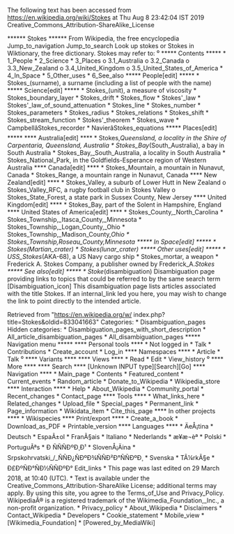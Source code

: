 The following text has been accessed from https://en.wikipedia.org/wiki/Stokes at Thu Aug 8 23:42:04 IST 2019
Creative_Commons_Attribution-ShareAlike_License




















****** Stokes ******
From Wikipedia, the free encyclopedia
Jump_to_navigation Jump_to_search
 Look up stokes or Stokes in Wiktionary, the free dictionary.
Stokes may refer to:
⁰
***** Contents *****
    * 1_People
    * 2_Science
    * 3_Places
          o 3.1_Australia
          o 3.2_Canada
          o 3.3_New_Zealand
          o 3.4_United_Kingdom
          o 3.5_United_States_of_America
    * 4_In_Space
    * 5_Other_uses
    * 6_See_also
***** People[edit] *****
    * Stokes_(surname), a surname (including a list of people with the name)
***** Science[edit] *****
    * Stokes_(unit), a measure of viscosity
    * Stokes_boundary_layer
    * Stokes_drift
    * Stokes_flow
    * Stokes'_law
    * Stokes'_law_of_sound_attenuation
    * Stokes_line
    * Stokes_number
    * Stokes_parameters
    * Stokes_radius
    * Stokes_relations
    * Stokes_shift
    * Stokes_stream_function
    * Stokes'_theorem
    * Stokes_wave
    * CampbellâStokes_recorder
    * NavierâStokes_equations
***** Places[edit] *****
**** Australia[edit] ****
    * Stokes,_Queensland, a locality in the Shire of Carpentaria, Queensland,
      Australia
    * Stokes_Bay_(South_Australia), a bay in South Australia
    * Stokes_Bay,_South_Australia, a locality in South Australia
    * Stokes_National_Park, in the Goldfields-Esperance region of Western
      Australia
**** Canada[edit] ****
    * Stokes_Mountain, a mountain in Nunavut, Canada
    * Stokes_Range, a mountain range in Nunavut, Canada
**** New Zealand[edit] ****
    * Stokes_Valley, a suburb of Lower Hutt in New Zealand
          o Stokes_Valley_RFC, a rugby football club in Stokes Valley
          o Stokes_State_Forest, a state park in Sussex County, New Jersey
**** United Kingdom[edit] ****
    * Stokes_Bay, part of the Solent in Hampshire, England
**** United States of America[edit] ****
    * Stokes_County,_North_Carolina
    * Stokes_Township,_Itasca_County,_Minnesota
    * Stokes_Township,_Logan_County,_Ohio
    * Stokes_Township,_Madison_County,_Ohio
    * Stokes_Township,_Roseau_County,_Minnesota
***** In Space[edit] *****
    * Stokes_(Martian_crater)
    * Stokes_(lunar_crater)
***** Other uses[edit] *****
    * USS_Stokes_(AKA-68), a US Navy cargo ship
    * Stokes_mortar, a weapon
    * Frederick A. Stokes Company, a publisher owned by Frederick_A._Stokes
***** See also[edit] *****
    * Stoke_(disambiguation)
                      Disambiguation page providing links to topics that could
                      be referred to by the same search term
[Disambiguation_icon] This disambiguation page lists articles associated with
                      the title Stokes.
                      If an internal_link led you here, you may wish to change
                      the link to point directly to the intended article.

Retrieved from "https://en.wikipedia.org/w/
index.php?title=Stokes&oldid=833041663"
Categories:
    * Disambiguation_pages
Hidden categories:
    * Disambiguation_pages_with_short_description
    * All_article_disambiguation_pages
    * All_disambiguation_pages
***** Navigation menu *****
**** Personal tools ****
    * Not logged in
    * Talk
    * Contributions
    * Create_account
    * Log_in
**** Namespaces ****
    * Article
    * Talk
⁰
**** Variants ****
**** Views ****
    * Read
    * Edit
    * View_history
⁰
**** More ****
**** Search ****
[Unknown INPUT type][Search][Go]
**** Navigation ****
    * Main_page
    * Contents
    * Featured_content
    * Current_events
    * Random_article
    * Donate_to_Wikipedia
    * Wikipedia_store
**** Interaction ****
    * Help
    * About_Wikipedia
    * Community_portal
    * Recent_changes
    * Contact_page
**** Tools ****
    * What_links_here
    * Related_changes
    * Upload_file
    * Special_pages
    * Permanent_link
    * Page_information
    * Wikidata_item
    * Cite_this_page
**** In other projects ****
    * Wikispecies
**** Print/export ****
    * Create_a_book
    * Download_as_PDF
    * Printable_version
**** Languages ****
    * ÄeÅ¡tina
    * Deutsch
    * EspaÃ±ol
    * FranÃ§ais
    * Italiano
    * Nederlands
    * æ¥æ¬èª
    * Polski
    * PortuguÃªs
    * Ð ÑÑÑÐºÐ¸Ð¹
    * SlovenÅ¡Äina
    * Srpskohrvatski_/_ÑÑÐ¿ÑÐºÐ¾ÑÑÐ²Ð°ÑÑÐºÐ¸
    * Svenska
    * TÃ¼rkÃ§e
    * Ð£ÐºÑÐ°ÑÐ½ÑÑÐºÐ°
Edit_links
    * This page was last edited on 29 March 2018, at 10:40 (UTC).
    * Text is available under the Creative_Commons_Attribution-ShareAlike
      License; additional terms may apply. By using this site, you agree to the
      Terms_of_Use and Privacy_Policy. WikipediaÂ® is a registered trademark of
      the Wikimedia_Foundation,_Inc., a non-profit organization.
    * Privacy_policy
    * About_Wikipedia
    * Disclaimers
    * Contact_Wikipedia
    * Developers
    * Cookie_statement
    * Mobile_view
    * [Wikimedia_Foundation]
    * [Powered_by_MediaWiki]
